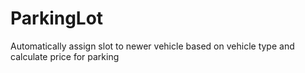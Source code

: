# ParkingLot
Automatically assign slot to newer vehicle based on vehicle type and calculate price for parking
